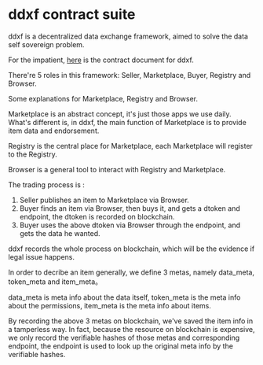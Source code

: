 # ddxf contract suite

ddxf is a decentralized data exchange framework, aimed to solve the data self sovereign problem.

For the impatient, [here](https://ont-bizsuite.github.io/ddxf-contract-suite/doc/ddxf/) is the contract document for ddxf. 

There're 5 roles in this framework: Seller, Marketplace, Buyer, Registry and Browser.

Some explanations for Marketplace, Registry and Browser.

Marketplace is an abstract concept, it's just those apps we use daily. What's different is, in ddxf, the main function of Marketplace is to provide item data and endorsement.

Registry is the central place for Marketplace, each Marketplace will register to the Registry.

Browser is a general tool to interact with Registry and Marketplace.


The trading process is :

1. Seller publishes an item to Marketplace via Browser.
2. Buyer finds an item via Browser, then buys it, and gets a dtoken and endpoint, the dtoken is recorded on blockchain.
3. Buyer uses the above dtoken via Browser through the endpoint, and gets the data he wanted.

ddxf records the whole process on blockchain, which will be the evidence if legal issue happens.

In order to decribe an item generally, we define 3 metas, namely data_meta, token_meta and item_meta。

data_meta is meta info about the data itself, token_meta is the meta info about the permissions, item_meta is the meta info about items.

By recording the above 3 metas on blockchain, we've saved the item info in a tamperless way. In fact, because the resource on blockchain is expensive, we only record the verifiable hashes of those metas and corresponding endpoint, the endpoint is used to look up the original meta info by the verifiable hashes.

